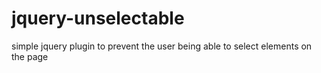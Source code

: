 jquery-unselectable
===================

simple jquery plugin to prevent the user being able to select elements on the page
